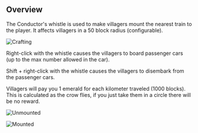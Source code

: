 ## Overview

The Conductor's whistle is used to make villagers mount the nearest train to the player.  It affects villagers in a 50 block radius (configurable).

![Crafting](immersiverailroading:wiki/images/whistle1.png)

Right\-click with the whistle causes the villagers to board passenger cars (up to the max number allowed in the car).

Shift \+ right\-click with the whistle causes the villagers to disembark from the passenger cars.

Villagers will pay you 1 emerald for each kilometer traveled (1000 blocks).  This is calculated as the crow flies, if you just take them in a circle there will be no reward.

![Unmounted](immersiverailroading:wiki/images/whistle2.png)

![Mounted](immersiverailroading:wiki/images/whistle3.png)